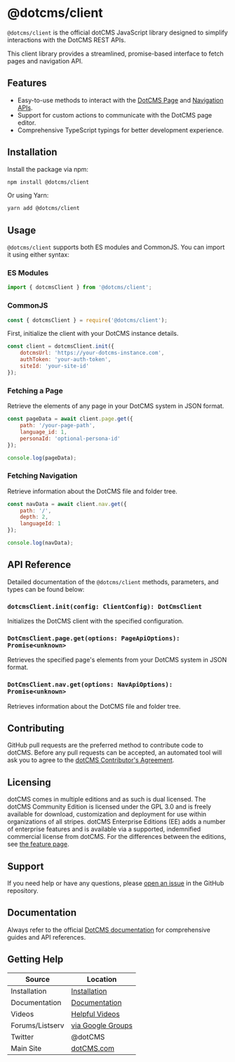 # @dotcms/client

`@dotcms/client` is the official dotCMS JavaScript library designed to simplify interactions with the DotCMS REST APIs.

This client library provides a streamlined, promise-based interface to fetch pages and navigation API.

## Features

-   Easy-to-use methods to interact with the [DotCMS Page](https://www.dotcms.com/docs/latest/page-rest-api-layout-as-a-service-laas) and [Navigation APIs](https://www.dotcms.com/docs/latest/navigation-rest-api).
-   Support for custom actions to communicate with the DotCMS page editor.
-   Comprehensive TypeScript typings for better development experience.

## Installation

Install the package via npm:

```bash
npm install @dotcms/client
```

Or using Yarn:

```bash
yarn add @dotcms/client
```

## Usage

`@dotcms/client` supports both ES modules and CommonJS. You can import it using either syntax:

### ES Modules

```javascript
import { dotcmsClient } from '@dotcms/client';
```

### CommonJS

```javascript
const { dotcmsClient } = require('@dotcms/client');
```

First, initialize the client with your DotCMS instance details.

```javascript
const client = dotcmsClient.init({
    dotcmsUrl: 'https://your-dotcms-instance.com',
    authToken: 'your-auth-token',
    siteId: 'your-site-id'
});
```

### Fetching a Page

Retrieve the elements of any page in your DotCMS system in JSON format.

```javascript
const pageData = await client.page.get({
    path: '/your-page-path',
    language_id: 1,
    personaId: 'optional-persona-id'
});

console.log(pageData);
```

### Fetching Navigation

Retrieve information about the DotCMS file and folder tree.

```javascript
const navData = await client.nav.get({
    path: '/',
    depth: 2,
    languageId: 1
});

console.log(navData);
```

## API Reference

Detailed documentation of the `@dotcms/client` methods, parameters, and types can be found below:

### `dotcmsClient.init(config: ClientConfig): DotCmsClient`

Initializes the DotCMS client with the specified configuration.

### `DotCmsClient.page.get(options: PageApiOptions): Promise<unknown>`

Retrieves the specified page's elements from your DotCMS system in JSON format.

### `DotCmsClient.nav.get(options: NavApiOptions): Promise<unknown>`

Retrieves information about the DotCMS file and folder tree.

## Contributing

GitHub pull requests are the preferred method to contribute code to dotCMS. Before any pull requests can be accepted, an automated tool will ask you to agree to the [dotCMS Contributor's Agreement](https://gist.github.com/wezell/85ef45298c48494b90d92755b583acb3).

## Licensing

dotCMS comes in multiple editions and as such is dual licensed. The dotCMS Community Edition is licensed under the GPL 3.0 and is freely available for download, customization and deployment for use within organizations of all stripes. dotCMS Enterprise Editions (EE) adds a number of enterprise features and is available via a supported, indemnified commercial license from dotCMS. For the differences between the editions, see [the feature page](http://dotcms.com/cms-platform/features).

## Support

If you need help or have any questions, please [open an issue](https://github.com/dotCMS/core/issues/new/choose) in the GitHub repository.

## Documentation

Always refer to the official [DotCMS documentation](https://www.dotcms.com/docs/latest/) for comprehensive guides and API references.

## Getting Help

| Source          | Location                                                            |
| --------------- | ------------------------------------------------------------------- |
| Installation    | [Installation](https://dotcms.com/docs/latest/installation)         |
| Documentation   | [Documentation](https://dotcms.com/docs/latest/table-of-contents)   |
| Videos          | [Helpful Videos](http://dotcms.com/videos/)                         |
| Forums/Listserv | [via Google Groups](https://groups.google.com/forum/#!forum/dotCMS) |
| Twitter         | @dotCMS                                                             |
| Main Site       | [dotCMS.com](https://dotcms.com/)                                   |


